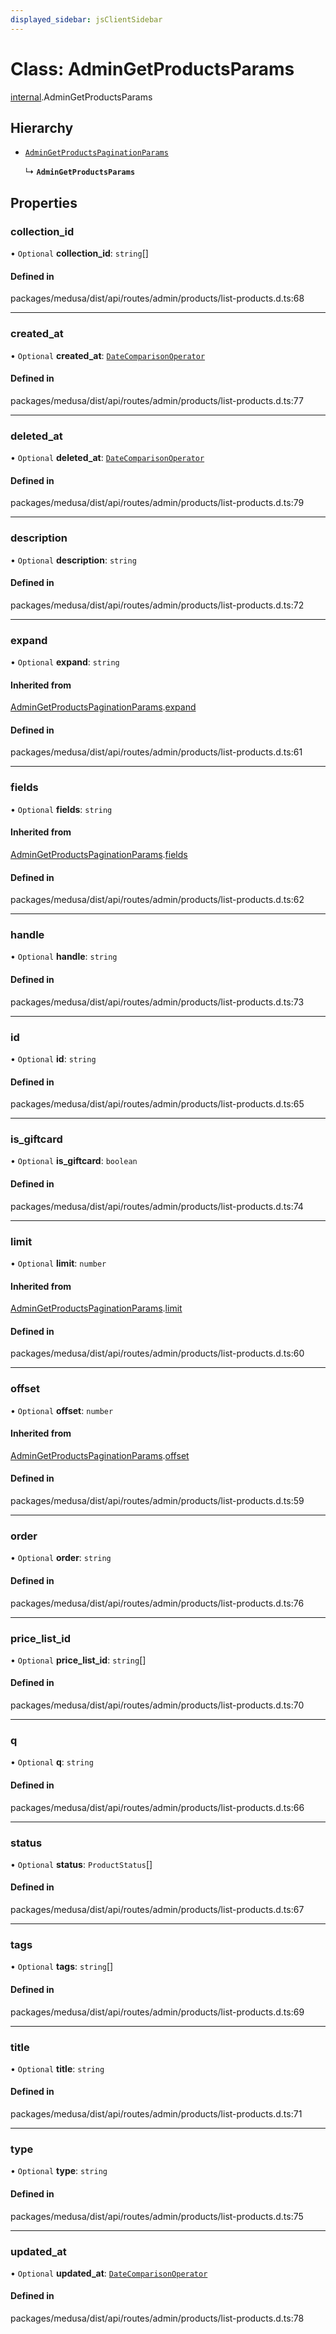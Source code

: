 ```yaml
---
displayed_sidebar: jsClientSidebar
---
```


# Class: AdminGetProductsParams

[internal](../modules/internal.md).AdminGetProductsParams

## Hierarchy

- [`AdminGetProductsPaginationParams`](internal.AdminGetProductsPaginationParams.md)

  ↳ **`AdminGetProductsParams`**

## Properties

### collection\_id

• `Optional` **collection\_id**: `string`[]

#### Defined in

packages/medusa/dist/api/routes/admin/products/list-products.d.ts:68

___

### created\_at

• `Optional` **created\_at**: [`DateComparisonOperator`](internal.DateComparisonOperator.md)

#### Defined in

packages/medusa/dist/api/routes/admin/products/list-products.d.ts:77

___

### deleted\_at

• `Optional` **deleted\_at**: [`DateComparisonOperator`](internal.DateComparisonOperator.md)

#### Defined in

packages/medusa/dist/api/routes/admin/products/list-products.d.ts:79

___

### description

• `Optional` **description**: `string`

#### Defined in

packages/medusa/dist/api/routes/admin/products/list-products.d.ts:72

___

### expand

• `Optional` **expand**: `string`

#### Inherited from

[AdminGetProductsPaginationParams](internal.AdminGetProductsPaginationParams.md).[expand](internal.AdminGetProductsPaginationParams.md#expand)

#### Defined in

packages/medusa/dist/api/routes/admin/products/list-products.d.ts:61

___

### fields

• `Optional` **fields**: `string`

#### Inherited from

[AdminGetProductsPaginationParams](internal.AdminGetProductsPaginationParams.md).[fields](internal.AdminGetProductsPaginationParams.md#fields)

#### Defined in

packages/medusa/dist/api/routes/admin/products/list-products.d.ts:62

___

### handle

• `Optional` **handle**: `string`

#### Defined in

packages/medusa/dist/api/routes/admin/products/list-products.d.ts:73

___

### id

• `Optional` **id**: `string`

#### Defined in

packages/medusa/dist/api/routes/admin/products/list-products.d.ts:65

___

### is\_giftcard

• `Optional` **is\_giftcard**: `boolean`

#### Defined in

packages/medusa/dist/api/routes/admin/products/list-products.d.ts:74

___

### limit

• `Optional` **limit**: `number`

#### Inherited from

[AdminGetProductsPaginationParams](internal.AdminGetProductsPaginationParams.md).[limit](internal.AdminGetProductsPaginationParams.md#limit)

#### Defined in

packages/medusa/dist/api/routes/admin/products/list-products.d.ts:60

___

### offset

• `Optional` **offset**: `number`

#### Inherited from

[AdminGetProductsPaginationParams](internal.AdminGetProductsPaginationParams.md).[offset](internal.AdminGetProductsPaginationParams.md#offset)

#### Defined in

packages/medusa/dist/api/routes/admin/products/list-products.d.ts:59

___

### order

• `Optional` **order**: `string`

#### Defined in

packages/medusa/dist/api/routes/admin/products/list-products.d.ts:76

___

### price\_list\_id

• `Optional` **price\_list\_id**: `string`[]

#### Defined in

packages/medusa/dist/api/routes/admin/products/list-products.d.ts:70

___

### q

• `Optional` **q**: `string`

#### Defined in

packages/medusa/dist/api/routes/admin/products/list-products.d.ts:66

___

### status

• `Optional` **status**: `ProductStatus`[]

#### Defined in

packages/medusa/dist/api/routes/admin/products/list-products.d.ts:67

___

### tags

• `Optional` **tags**: `string`[]

#### Defined in

packages/medusa/dist/api/routes/admin/products/list-products.d.ts:69

___

### title

• `Optional` **title**: `string`

#### Defined in

packages/medusa/dist/api/routes/admin/products/list-products.d.ts:71

___

### type

• `Optional` **type**: `string`

#### Defined in

packages/medusa/dist/api/routes/admin/products/list-products.d.ts:75

___

### updated\_at

• `Optional` **updated\_at**: [`DateComparisonOperator`](internal.DateComparisonOperator.md)

#### Defined in

packages/medusa/dist/api/routes/admin/products/list-products.d.ts:78

